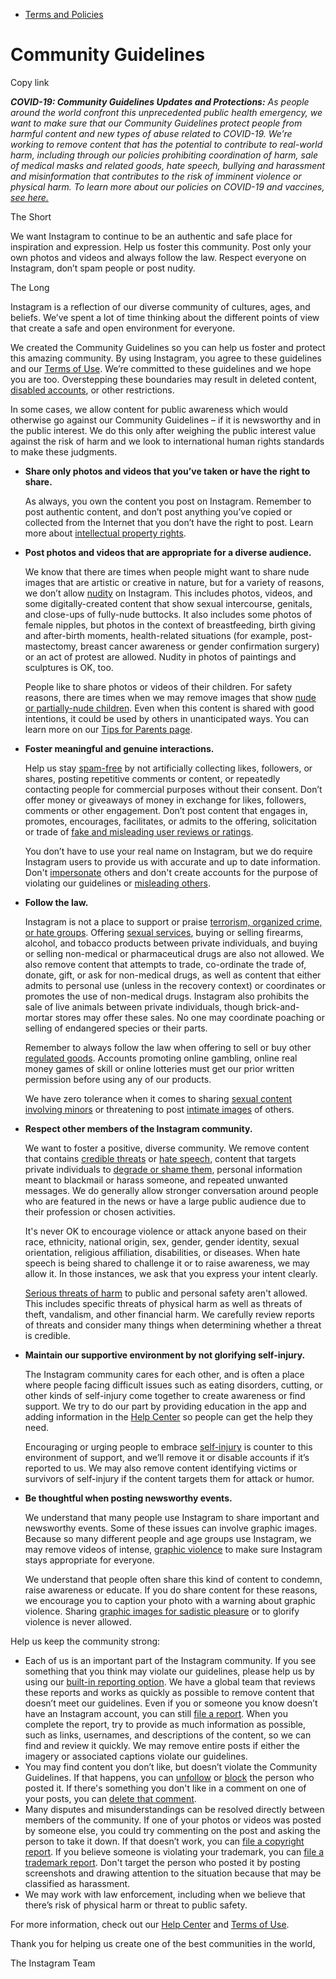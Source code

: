 *   [Terms and Policies](https://help.instagram.com/1417489251945243/?helpref=breadcrumb)

Community Guidelines
====================

Copy link

_**COVID-19: Community Guidelines Updates and Protections:** As people around the world confront this unprecedented public health emergency, we want to make sure that our Community Guidelines protect people from harmful content and new types of abuse related to COVID-19. We’re working to remove content that has the potential to contribute to real-world harm, including through our policies prohibiting coordination of harm, sale of medical masks and related goods, hate speech, bullying and harassment and misinformation that contributes to the risk of imminent violence or physical harm. To learn more about our policies on COVID-19 and vaccines, [see here.](https://help.instagram.com/697825587576762?helpref=faq_content)_

The Short

We want Instagram to continue to be an authentic and safe place for inspiration and expression. Help us foster this community. Post only your own photos and videos and always follow the law. Respect everyone on Instagram, don’t spam people or post nudity.

The Long

Instagram is a reflection of our diverse community of cultures, ages, and beliefs. We’ve spent a lot of time thinking about the different points of view that create a safe and open environment for everyone.

We created the Community Guidelines so you can help us foster and protect this amazing community. By using Instagram, you agree to these guidelines and our [Terms of Use](https://www.instagram.com/legal/terms). We’re committed to these guidelines and we hope you are too. Overstepping these boundaries may result in deleted content, [disabled accounts](https://help.instagram.com/366993040048856?helpref=faq_content), or other restrictions.

In some cases, we allow content for public awareness which would otherwise go against our Community Guidelines – if it is newsworthy and in the public interest. We do this only after weighing the public interest value against the risk of harm and we look to international human rights standards to make these judgments.

*   **Share only photos and videos that you’ve taken or have the right to share.**
    
    As always, you own the content you post on Instagram. Remember to post authentic content, and don’t post anything you’ve copied or collected from the Internet that you don’t have the right to post. Learn more about [intellectual property rights](https://help.instagram.com/126382350847838?helpref=faq_content).
    
*   **Post photos and videos that are appropriate for a diverse audience.**
    
    We know that there are times when people might want to share nude images that are artistic or creative in nature, but for a variety of reasons, we don’t allow [nudity](https://l.instagram.com/?u=https%3A%2F%2Fwww.facebook.com%2Fcommunitystandards%2Fadult_nudity_sexual_activity&e=AT3FZf0YWWig_gPOWBBDcKEe_y0kqq-XJpU3fTdyXAQx7YZumHwzgvDAsg3mOXjbrq64H7UOWqWIrRTLm7lGltNE8zPx30etpDqXmk1h6Kcgkru5wdJJkr_jMNMj6eAjA_NlhmkVUFxr5vgQk5dzvg) on Instagram. This includes photos, videos, and some digitally-created content that show sexual intercourse, genitals, and close-ups of fully-nude buttocks. It also includes some photos of female nipples, but photos in the context of breastfeeding, birth giving and after-birth moments, health-related situations (for example, post-mastectomy, breast cancer awareness or gender confirmation surgery) or an act of protest are allowed. Nudity in photos of paintings and sculptures is OK, too.
    
    People like to share photos or videos of their children. For safety reasons, there are times when we may remove images that show [nude or partially-nude children](https://l.instagram.com/?u=https%3A%2F%2Fwww.facebook.com%2Fcommunitystandards%2Fchild_nudity_sexual_exploitation&e=AT3FZf0YWWig_gPOWBBDcKEe_y0kqq-XJpU3fTdyXAQx7YZumHwzgvDAsg3mOXjbrq64H7UOWqWIrRTLm7lGltNE8zPx30etpDqXmk1h6Kcgkru5wdJJkr_jMNMj6eAjA_NlhmkVUFxr5vgQk5dzvg). Even when this content is shared with good intentions, it could be used by others in unanticipated ways. You can learn more on our [Tips for Parents page](https://help.instagram.com/154475974694511/?helpref=faq_content).
    
*   **Foster meaningful and genuine interactions.**
    
    Help us stay [spam-free](https://l.instagram.com/?u=https%3A%2F%2Fwww.facebook.com%2Fcommunitystandards%2Fspam&e=AT3FZf0YWWig_gPOWBBDcKEe_y0kqq-XJpU3fTdyXAQx7YZumHwzgvDAsg3mOXjbrq64H7UOWqWIrRTLm7lGltNE8zPx30etpDqXmk1h6Kcgkru5wdJJkr_jMNMj6eAjA_NlhmkVUFxr5vgQk5dzvg) by not artificially collecting likes, followers, or shares, posting repetitive comments or content, or repeatedly contacting people for commercial purposes without their consent. Don’t offer money or giveaways of money in exchange for likes, followers, comments or other engagement. Don’t post content that engages in, promotes, encourages, facilitates, or admits to the offering, solicitation or trade of [fake and misleading user reviews or ratings](https://l.instagram.com/?u=https%3A%2F%2Fwww.facebook.com%2Fcommunitystandards%2Ffraud_deception&e=AT3FZf0YWWig_gPOWBBDcKEe_y0kqq-XJpU3fTdyXAQx7YZumHwzgvDAsg3mOXjbrq64H7UOWqWIrRTLm7lGltNE8zPx30etpDqXmk1h6Kcgkru5wdJJkr_jMNMj6eAjA_NlhmkVUFxr5vgQk5dzvg).
    
    You don’t have to use your real name on Instagram, but we do require Instagram users to provide us with accurate and up to date information. Don't [impersonate](https://l.instagram.com/?u=https%3A%2F%2Fwww.facebook.com%2Fcommunitystandards%2Fmisrepresentation&e=AT3FZf0YWWig_gPOWBBDcKEe_y0kqq-XJpU3fTdyXAQx7YZumHwzgvDAsg3mOXjbrq64H7UOWqWIrRTLm7lGltNE8zPx30etpDqXmk1h6Kcgkru5wdJJkr_jMNMj6eAjA_NlhmkVUFxr5vgQk5dzvg) others and don't create accounts for the purpose of violating our guidelines or [misleading others](https://l.instagram.com/?u=https%3A%2F%2Ftransparency.fb.com%2Fpolicies%2Fcommunity-standards%2Finauthentic-behavior%2F&e=AT3FZf0YWWig_gPOWBBDcKEe_y0kqq-XJpU3fTdyXAQx7YZumHwzgvDAsg3mOXjbrq64H7UOWqWIrRTLm7lGltNE8zPx30etpDqXmk1h6Kcgkru5wdJJkr_jMNMj6eAjA_NlhmkVUFxr5vgQk5dzvg).
    
*   **Follow the law.**
    
    Instagram is not a place to support or praise [terrorism, organized crime, or hate groups](https://l.instagram.com/?u=https%3A%2F%2Fwww.facebook.com%2Fcommunitystandards%2Fdangerous_individuals_organizations&e=AT3FZf0YWWig_gPOWBBDcKEe_y0kqq-XJpU3fTdyXAQx7YZumHwzgvDAsg3mOXjbrq64H7UOWqWIrRTLm7lGltNE8zPx30etpDqXmk1h6Kcgkru5wdJJkr_jMNMj6eAjA_NlhmkVUFxr5vgQk5dzvg). Offering [sexual services](https://l.instagram.com/?u=https%3A%2F%2Fwww.facebook.com%2Fcommunitystandards%2Fsexual_solicitation&e=AT3FZf0YWWig_gPOWBBDcKEe_y0kqq-XJpU3fTdyXAQx7YZumHwzgvDAsg3mOXjbrq64H7UOWqWIrRTLm7lGltNE8zPx30etpDqXmk1h6Kcgkru5wdJJkr_jMNMj6eAjA_NlhmkVUFxr5vgQk5dzvg), buying or selling firearms, alcohol, and tobacco products between private individuals, and buying or selling non-medical or pharmaceutical drugs are also not allowed. We also remove content that attempts to trade, co-ordinate the trade of, donate, gift, or ask for non-medical drugs, as well as content that either admits to personal use (unless in the recovery context) or coordinates or promotes the use of non-medical drugs. Instagram also prohibits the sale of live animals between private individuals, though brick-and-mortar stores may offer these sales. No one may coordinate poaching or selling of endangered species or their parts.
    
    Remember to always follow the law when offering to sell or buy other [regulated goods](https://l.instagram.com/?u=https%3A%2F%2Fwww.facebook.com%2Fcommunitystandards%2Fregulated_goods&e=AT3FZf0YWWig_gPOWBBDcKEe_y0kqq-XJpU3fTdyXAQx7YZumHwzgvDAsg3mOXjbrq64H7UOWqWIrRTLm7lGltNE8zPx30etpDqXmk1h6Kcgkru5wdJJkr_jMNMj6eAjA_NlhmkVUFxr5vgQk5dzvg). Accounts promoting online gambling, online real money games of skill or online lotteries must get our prior written permission before using any of our products.
    
    We have zero tolerance when it comes to sharing [sexual content involving minors](https://l.instagram.com/?u=https%3A%2F%2Fwww.facebook.com%2Fcommunitystandards%2Fchild_nudity_sexual_exploitation&e=AT3FZf0YWWig_gPOWBBDcKEe_y0kqq-XJpU3fTdyXAQx7YZumHwzgvDAsg3mOXjbrq64H7UOWqWIrRTLm7lGltNE8zPx30etpDqXmk1h6Kcgkru5wdJJkr_jMNMj6eAjA_NlhmkVUFxr5vgQk5dzvg) or threatening to post [intimate images](https://l.instagram.com/?u=https%3A%2F%2Fwww.facebook.com%2Fcommunitystandards%2Fsexual_exploitation_adults&e=AT3FZf0YWWig_gPOWBBDcKEe_y0kqq-XJpU3fTdyXAQx7YZumHwzgvDAsg3mOXjbrq64H7UOWqWIrRTLm7lGltNE8zPx30etpDqXmk1h6Kcgkru5wdJJkr_jMNMj6eAjA_NlhmkVUFxr5vgQk5dzvg) of others.
    
*   **Respect other members of the Instagram community.**
    
    We want to foster a positive, diverse community. We remove content that contains [credible threats](https://l.instagram.com/?u=https%3A%2F%2Fwww.facebook.com%2Fcommunitystandards%2Fcredible_violence&e=AT3FZf0YWWig_gPOWBBDcKEe_y0kqq-XJpU3fTdyXAQx7YZumHwzgvDAsg3mOXjbrq64H7UOWqWIrRTLm7lGltNE8zPx30etpDqXmk1h6Kcgkru5wdJJkr_jMNMj6eAjA_NlhmkVUFxr5vgQk5dzvg) or [hate speech](https://l.instagram.com/?u=https%3A%2F%2Fwww.facebook.com%2Fcommunitystandards%2Fhate_speech&e=AT3FZf0YWWig_gPOWBBDcKEe_y0kqq-XJpU3fTdyXAQx7YZumHwzgvDAsg3mOXjbrq64H7UOWqWIrRTLm7lGltNE8zPx30etpDqXmk1h6Kcgkru5wdJJkr_jMNMj6eAjA_NlhmkVUFxr5vgQk5dzvg), content that targets private individuals to [degrade or shame them](https://l.instagram.com/?u=https%3A%2F%2Fwww.facebook.com%2Fcommunitystandards%2Fbullying&e=AT3FZf0YWWig_gPOWBBDcKEe_y0kqq-XJpU3fTdyXAQx7YZumHwzgvDAsg3mOXjbrq64H7UOWqWIrRTLm7lGltNE8zPx30etpDqXmk1h6Kcgkru5wdJJkr_jMNMj6eAjA_NlhmkVUFxr5vgQk5dzvg), personal information meant to blackmail or harass someone, and repeated unwanted messages. We do generally allow stronger conversation around people who are featured in the news or have a large public audience due to their profession or chosen activities.
    
    It's never OK to encourage violence or attack anyone based on their race, ethnicity, national origin, sex, gender, gender identity, sexual orientation, religious affiliation, disabilities, or diseases. When hate speech is being shared to challenge it or to raise awareness, we may allow it. In those instances, we ask that you express your intent clearly.
    
    [Serious threats of harm](https://l.instagram.com/?u=https%3A%2F%2Fwww.facebook.com%2Fcommunitystandards%2Fcredible_violence&e=AT3FZf0YWWig_gPOWBBDcKEe_y0kqq-XJpU3fTdyXAQx7YZumHwzgvDAsg3mOXjbrq64H7UOWqWIrRTLm7lGltNE8zPx30etpDqXmk1h6Kcgkru5wdJJkr_jMNMj6eAjA_NlhmkVUFxr5vgQk5dzvg) to public and personal safety aren't allowed. This includes specific threats of physical harm as well as threats of theft, vandalism, and other financial harm. We carefully review reports of threats and consider many things when determining whether a threat is credible.
    
*   **Maintain our supportive environment by not glorifying self-injury.**
    
    The Instagram community cares for each other, and is often a place where people facing difficult issues such as eating disorders, cutting, or other kinds of self-injury come together to create awareness or find support. We try to do our part by providing education in the app and adding information in the [Help Center](https://help.instagram.com/) so people can get the help they need.
    
    Encouraging or urging people to embrace [self-injury](https://l.instagram.com/?u=https%3A%2F%2Fwww.facebook.com%2Fcommunitystandards%2Fsuicide_self_injury_violence&e=AT3FZf0YWWig_gPOWBBDcKEe_y0kqq-XJpU3fTdyXAQx7YZumHwzgvDAsg3mOXjbrq64H7UOWqWIrRTLm7lGltNE8zPx30etpDqXmk1h6Kcgkru5wdJJkr_jMNMj6eAjA_NlhmkVUFxr5vgQk5dzvg) is counter to this environment of support, and we’ll remove it or disable accounts if it’s reported to us. We may also remove content identifying victims or survivors of self-injury if the content targets them for attack or humor.
    
*   **Be thoughtful when posting newsworthy events.**
    
    We understand that many people use Instagram to share important and newsworthy events. Some of these issues can involve graphic images. Because so many different people and age groups use Instagram, we may remove videos of intense, [graphic violence](https://l.instagram.com/?u=https%3A%2F%2Fwww.facebook.com%2Fcommunitystandards%2Fgraphic_violence&e=AT3FZf0YWWig_gPOWBBDcKEe_y0kqq-XJpU3fTdyXAQx7YZumHwzgvDAsg3mOXjbrq64H7UOWqWIrRTLm7lGltNE8zPx30etpDqXmk1h6Kcgkru5wdJJkr_jMNMj6eAjA_NlhmkVUFxr5vgQk5dzvg) to make sure Instagram stays appropriate for everyone.
    
    We understand that people often share this kind of content to condemn, raise awareness or educate. If you do share content for these reasons, we encourage you to caption your photo with a warning about graphic violence. Sharing [graphic images for sadistic pleasure](https://l.instagram.com/?u=https%3A%2F%2Fwww.facebook.com%2Fcommunitystandards%2Fcruel_insensitive&e=AT3FZf0YWWig_gPOWBBDcKEe_y0kqq-XJpU3fTdyXAQx7YZumHwzgvDAsg3mOXjbrq64H7UOWqWIrRTLm7lGltNE8zPx30etpDqXmk1h6Kcgkru5wdJJkr_jMNMj6eAjA_NlhmkVUFxr5vgQk5dzvg) or to glorify violence is never allowed.
    

Help us keep the community strong:

*   Each of us is an important part of the Instagram community. If you see something that you think may violate our guidelines, please help us by using our [built-in reporting option](https://help.instagram.com/165828726894770?helpref=faq_content). We have a global team that reviews these reports and works as quickly as possible to remove content that doesn’t meet our guidelines. Even if you or someone you know doesn’t have an Instagram account, you can still [file a report](https://help.instagram.com/contact/383679321740945). When you complete the report, try to provide as much information as possible, such as links, usernames, and descriptions of the content, so we can find and review it quickly. We may remove entire posts if either the imagery or associated captions violate our guidelines.
*   You may find content you don’t like, but doesn’t violate the Community Guidelines. If that happens, you can [unfollow](https://help.instagram.com/286340048138725?helpref=faq_content) or [block](https://help.instagram.com/426700567389543/?helpref=faq_content) the person who posted it. If there's something you don't like in a comment on one of your posts, you can [delete that comment](https://help.instagram.com/289098941190483?helpref=faq_content).
*   Many disputes and misunderstandings can be resolved directly between members of the community. If one of your photos or videos was posted by someone else, you could try commenting on the post and asking the person to take it down. If that doesn’t work, you can [file a copyright report](https://help.instagram.com/126382350847838?helpref=faq_content). If you believe someone is violating your trademark, you can [file a trademark report](https://help.instagram.com/222826637847963?helpref=faq_content). Don't target the person who posted it by posting screenshots and drawing attention to the situation because that may be classified as harassment.
*   We may work with law enforcement, including when we believe that there’s risk of physical harm or threat to public safety.

For more information, check out our [Help Center](https://help.instagram.com/) and [Terms of Use](https://l.instagram.com/?u=http%3A%2F%2Finstagram.com%2Flegal%2Fterms%2F%23&e=AT3FZf0YWWig_gPOWBBDcKEe_y0kqq-XJpU3fTdyXAQx7YZumHwzgvDAsg3mOXjbrq64H7UOWqWIrRTLm7lGltNE8zPx30etpDqXmk1h6Kcgkru5wdJJkr_jMNMj6eAjA_NlhmkVUFxr5vgQk5dzvg).

Thank you for helping us create one of the best communities in the world,

The Instagram Team